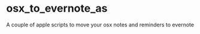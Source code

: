 osx_to_evernote_as
==================

A couple of apple scripts to move your osx notes and reminders to evernote 
